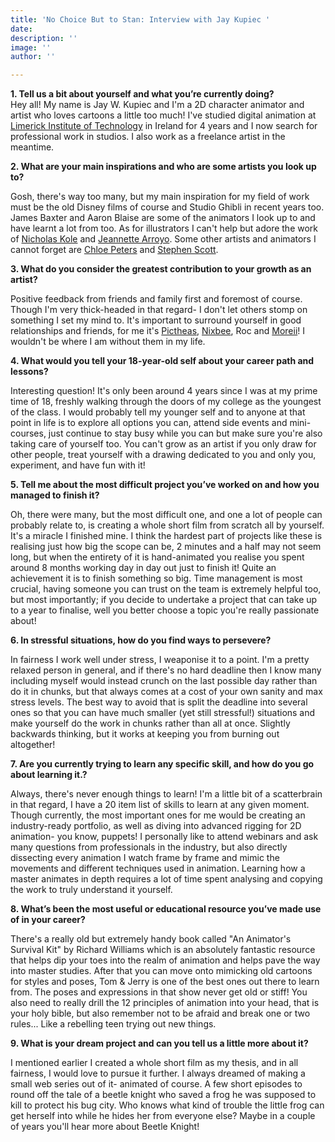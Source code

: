 ```yaml
---
title: 'No Choice But to Stan: Interview with Jay Kupiec '
date: 
description: ''
image: ''
author: ''

---
```


**1. Tell us a bit about yourself and what you’re currently doing?**  
Hey all! My name is Jay W. Kupiec and I'm a 2D character animator and artist who loves cartoons a little too much! I've studied digital animation at [Limerick Institute of Technology](https://lit.ie/) in Ireland for 4 years and I now search for professional work in studios. I also work as a freelance artist in the meantime.

  
**2. What are your main inspirations and who are some artists you look up to?**

Gosh, there's way too many, but my main inspiration for my field of work must be the old Disney films of course and Studio Ghibli in recent years too. James Baxter and Aaron Blaise are some of the animators I look up to and have learnt a lot from too. As for illustrators I can't help but adore the work of [Nicholas Kole](https://www.nicholaskole.art/) and [Jeannette Arroyo](http://jeannette-arroyo.com/). Some other artists and animators I cannot forget are [Chloe Peters](https://chlofolio.wixsite.com/portfolio) and [Stephen Scott](https://www.blindcoyote.com/).

  
**3. What do you consider the greatest contribution to your growth as an artist?**

Positive feedback from friends and family first and foremost of course. Though I'm very thick-headed in that regard- I don't let others stomp on something I set my mind to. It's important to surround yourself in good relationships and friends, for me it's [Pictheas](https://www.instagram.com/pictheas/), [Nixbee](https://www.instagram.com/artofnixbee/), Roc and [Moreii](https://www.instagram.com/moreiimakes/)! I wouldn't be where I am without them in my life.

  
**4. What would you tell your 18-year-old self about your career path and lessons?**

Interesting question! It's only been around 4 years since I was at my prime time of 18, freshly walking through the doors of my college as the youngest of the class. I would probably tell my younger self and to anyone at that point in life is to explore all options you can, attend side events and mini-courses, just continue to stay busy while you can but make sure you're also taking care of yourself too. You can't grow as an artist if you only draw for other people, treat yourself with a drawing dedicated to you and only you, experiment, and have fun with it!

  
**5. Tell me about the most difficult project you’ve worked on and how you managed to finish it?**

Oh, there were many, but the most difficult one, and one a lot of people can probably relate to, is creating a whole short film from scratch all by yourself. It's a miracle I finished mine. I think the hardest part of projects like these is realising just how big the scope can be, 2 minutes and a half may not seem long, but when the entirety of it is hand-animated you realise you spent around 8 months working day in day out just to finish it! Quite an achievement it is to finish something so big. Time management is most crucial, having someone you can trust on the team is extremely helpful too, but most importantly; if you decide to undertake a project that can take up to a year to finalise, well you better choose a topic you're really passionate about!

  
**6. In stressful situations, how do you find ways to persevere?**

In fairness I work well under stress, I weaponise it to a point. I'm a pretty relaxed person in general, and if there's no hard deadline then I know many including myself would instead crunch on the last possible day rather than do it in chunks, but that always comes at a cost of your own sanity and max stress levels. The best way to avoid that is split the deadline into several ones so that you can have much smaller (yet still stressful!) situations and make yourself do the work in chunks rather than all at once. Slightly backwards thinking, but it works at keeping you from burning out altogether!

  
**7. Are you currently trying to learn any specific skill, and how do you go about learning it.?**

Always, there's never enough things to learn! I'm a little bit of a scatterbrain in that regard, I have a 20 item list of skills to learn at any given moment. Though currently, the most important ones for me would be creating an industry-ready portfolio, as well as diving into advanced rigging for 2D animation- you know, puppets! I personally like to attend webinars and ask many questions from professionals in the industry, but also directly dissecting every animation I watch frame by frame and mimic the movements and different techniques used in animation. Learning how a master animates in depth requires a lot of time spent analysing and copying the work to truly understand it yourself.

  
**8. What’s been the most useful or educational resource you’ve made use of in your career?**

There's a really old but extremely handy book called "An Animator's Survival Kit" by Richard Williams which is an absolutely fantastic resource that helps dip your toes into the realm of animation and helps pave the way into master studies. After that you can move onto mimicking old cartoons for styles and poses, Tom & Jerry is one of the best ones out there to learn from. The poses and expressions in that show never get old or stiff! You also need to really drill the 12 principles of animation into your head, that is your holy bible, but also remember not to be afraid and break one or two rules... Like a rebelling teen trying out new things.

  
**9. What is your dream project and can you tell us a little more about it?**

I mentioned earlier I created a whole short film as my thesis, and in all fairness, I would love to pursue it further. I always dreamed of making a small web series out of it- animated of course. A few short episodes to round off the tale of a beetle knight who saved a frog he was supposed to kill to protect his bug city. Who knows what kind of trouble the little frog can get herself into while he hides her from everyone else? Maybe in a couple of years you'll hear more about Beetle Knight!